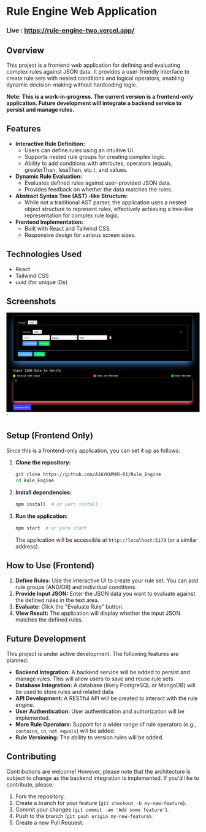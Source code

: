 # Rule Engine Web Application

### Live : https://rule-engine-two.vercel.app/

## Overview

This project is a frontend web application for defining and evaluating complex rules against JSON data. It provides a user-friendly interface to create rule sets with nested conditions and logical operators, enabling dynamic decision-making without hardcoding logic.

**Note: This is a work-in-progress.  The current version is a frontend-only application.  Future development will integrate a backend service to persist and manage rules.**

## Features

* **Interactive Rule Definition:**
    * Users can define rules using an intuitive UI.
    * Supports nested rule groups for creating complex logic.
    * Ability to add conditions with attributes, operators (equals, greaterThan, lessThan, etc.), and values.
* **Dynamic Rule Evaluation:**
    * Evaluates defined rules against user-provided JSON data.
    * Provides feedback on whether the data matches the rules.
* **Abstract Syntax Tree (AST) -like Structure:**
    * While not a traditional AST parser, the application uses a nested object structure to represent rules, effectively achieving a tree-like representation for complex rule logic.
* **Frontend Implementation:**
    * Built with React and Tailwind CSS.
    * Responsive design for various screen sizes.

## Technologies Used

* React
* Tailwind CSS
* uuid (for unique IDs)

## Screenshots

*![Rule Definition UI](./image.png)`*

## Setup (Frontend Only)

Since this is a frontend-only application, you can set it up as follows:

1.  **Clone the repository:**
    ```bash
    git clone https://github.com/AJAYKUMAR-01/Rule_Engine
    cd Rule_Engine
    ```
2.  **Install dependencies:**
    ```bash
    npm install  # or yarn install
    ```
3.  **Run the application:**
    ```bash
    npm start  # or yarn start
    ```
    The application will be accessible at `http://localhost:5173` (or a similar address).

## How to Use (Frontend)

1.  **Define Rules:** Use the interactive UI to create your rule set. You can add rule groups (AND/OR) and individual conditions.
2.  **Provide Input JSON:** Enter the JSON data you want to evaluate against the defined rules in the text area.
3.  **Evaluate:** Click the "Evaluate Rule" button.
4.  **View Result:** The application will display whether the input JSON matches the defined rules.

## Future Development

This project is under active development. The following features are planned:

* **Backend Integration:** A backend service will be added to persist and manage rules. This will allow users to save and reuse rule sets.
* **Database Integration:** A database (likely PostgreSQL or MongoDB) will be used to store rules and related data.
* **API Development:** A RESTful API will be created to interact with the rule engine.
* **User Authentication:** User authentication and authorization will be implemented.
* **More Rule Operators:** Support for a wider range of rule operators (e.g., `contains`, `in`, `not equals`) will be added.
* **Rule Versioning:** The ability to version rules will be added.

## Contributing

Contributions are welcome!  However, please note that the architecture is subject to change as the backend integration is implemented.  If you'd like to contribute, please:

1.  Fork the repository.
2.  Create a branch for your feature (`git checkout -b my-new-feature`).
3.  Commit your changes (`git commit -am 'Add some feature'`).
4.  Push to the branch (`git push origin my-new-feature`).
5.  Create a new Pull Request.

